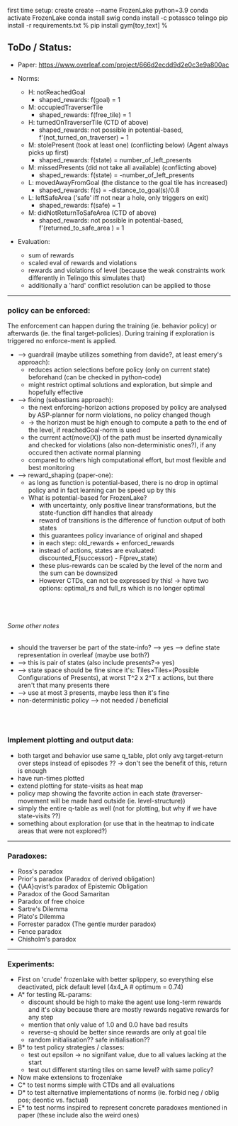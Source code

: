 first time setup:
create create --name FrozenLake python=3.9
conda activate FrozenLake
conda install swig
conda install -c potassco telingo
pip install -r requirements.txt
% pip install gym[toy_text] %

## ToDo / Status:
- Paper: https://www.overleaf.com/project/666d2ecdd9d2e0c3e9a800ac


- Norms:
  - H: notReachedGoal
    - shaped_rewards: f(goal) = 1 
  - M: occupiedTraverserTile
    - shaped_rewards: f(free_tile) = 1
  - H: turnedOnTraverserTile (CTD of above)
    - shaped_rewards: not possible in potential-based, f'(not_turned_on_traverser) = 1
  - M: stolePresent (took at least one) (conflicting below) (Agent always picks up first)
    - shaped_rewards: f(state) = number_of_left_presents
  - M: missedPresents (did not take all available) (conflicting above)
    - shaped_rewards: f(state) = -number_of_left_presents
  - L: movedAwayFromGoal (the distance to the goal tile has increased)
    - shaped_rewards: f(s) = -distance_to_goal(s)/0.8
  - L: leftSafeArea ('safe' iff not near a hole, only triggers on exit)
    - shaped_rewards: f(safe) = 1
  - M: didNotReturnToSafeArea (CTD of above)
    - shaped_rewards: not possible in potential-based, f'(returned_to_safe_area ) = 1


- Evaluation:
  - sum of rewards
  - scaled eval of rewards and violations
  - rewards and violations of level (because the weak constraints work differently in Telingo this simulates that)
  - additionally a 'hard' conflict resolution can be applied to those

---------------

### policy can be enforced:
The enforcement can happen during the training (ie. behavior policy) or afterwards (ie. the final target-policies).
During training if exploration is triggered no enforce-ment is applied.

- --> guardrail (maybe utilizes something from davide?, at least emery's approach):
  - reduces action selections before policy (only on current state) beforehand (can be checked in python-code)
  - might restrict optimal solutions and exploration, but simple and hopefully effective
- --> fixing (sebastians approach):
  - the next enforcing-horizon actions proposed by policy are analysed by ASP-planner for norm violations, no policy changed though
  - -> the horizon must be high enough to compute a path to the end of the level, if reachedGoal-norm is used
  - the current act(move(X)) of the path must be inserted dynamically and checked for violations (also non-deterministic ones?), if any occured then activate normal planning
  - compared to others high computational effort, but most flexible and best monitoring 
- --> reward_shaping (paper-one):
  - as long as function is potential-based, there is no drop in optimal policy and in fact learning can be speed up by this
  - What is potential-based for FrozenLake?
    - with uncertainty, only positive linear transformations, but the state-function diff handles that already
    - reward of transitions is the difference of function output of both states
    - this guarantees policy invariance of original and shaped
    - in each step: old_rewards + enforced_rewards
    - instead of actions, states are evaluated: discounted_F(successor) - F(prev_state)
    - these plus-rewards can be scaled by the level of the norm and the sum can be downsized
    - However CTDs, can not be expressed by this! -> have two options: optimal_rs and full_rs which is no longer optimal

<br/>
<br/>

###### Some other notes
- should the traverser be part of the state-info? --> yes --> define state representation in overleaf (maybe use both?)
- --> this is pair of states (also include presents?-> yes)
- --> state space should be fine since it's: Tiles×Tiles×(Possible Configurations of Presents), at worst T^2 x 2^T x actions, but there aren't that many presents there
- --> use at most 3 presents, maybe less then it's fine
- non-deterministic policy --> not needed / beneficial

<br/>
<br/>

### Implement plotting and output data:
  - both target and behavior use same q_table, plot only avg target-return over steps instead of episodes ?? -> don't see the benefit of this, return is enough
  - have run-times plotted
  - extend plotting for state-visits as heat map
  - policy map showing the favorite action in each state (traverser-movement will be made hard outside (ie. level-structure))
  - simply the entire q-table as well (not for plotting, but why if we have state-visits ??)
  - something about exploration (or use that in the heatmap to indicate areas that were not explored?)

---------------
### Paradoxes:
  - Ross's paradox
  - Prior's paradox (Paradox of derived obligation)
  - {\AA}qvist’s paradox of Epistemic Obligation
  - Paradox of the Good Samaritan
  - Paradox of free choice
  - Sartre's Dilemma
  - Plato's Dilemma
  - Forrester paradox (The gentle murder paradox)
  - Fence paradox
  - Chisholm's paradox

---------------
### Experiments:
  - First on 'crude' frozenlake with better splippery, so everything else deactivated, pick default level (4x4_A # optimum = 0.74)
  - A* for testing RL-params:
    - discount should be high to make the agent use long-term rewards and it's okay because there are mostly rewards negative rewards for any step
    - mention that only value of 1.0 and 0.0 have bad results
    - reverse-q should be better since rewards are only at goal tile
    - random initialisation?? safe initialisation??
  - B* to test policy strategies / classes:
    - test out epsilon -> no signifant value, due to all values lacking at the start
    - test out different starting tiles on same level? with same policy?
  - Now make extensions to frozenlake
  - C* to test norms simple with CTDs and all evaluations
  - D* to test alternative implementations of norms (ie. forbid neg / oblig pos; deontic vs. factual)
  - E* to test norms inspired to represent concrete paradoxes mentioned in paper (these include also the weird ones)


